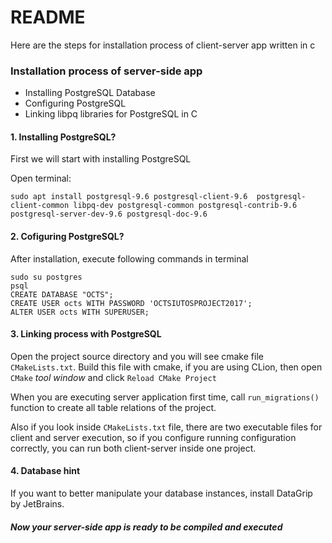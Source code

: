 # README #

Here are the steps for installation process of client-server app written in c

### Installation process of server-side app ###

* Installing PostgreSQL Database
* Configuring PostgreSQL
* Linking libpq libraries for PostgreSQL in C

#### 1. Installing PostgreSQL? ####

First we will start with installing PostgreSQL

Open terminal:

```
sudo apt install postgresql-9.6 postgresql-client-9.6  postgresql-client-common libpq-dev postgresql-common postgresql-contrib-9.6 postgresql-server-dev-9.6 postgresql-doc-9.6
```
#### 2. Cofiguring PostgreSQL? ####
After installation, execute following commands in terminal
```
sudo su postgres
psql
CREATE DATABASE "OCTS";
CREATE USER octs WITH PASSWORD 'OCTSIUTOSPROJECT2017';
ALTER USER octs WITH SUPERUSER;
```
#### 3. Linking process with PostgreSQL ####

Open the project source directory and you will see cmake file
`CMakeLists.txt`. Build this file with cmake, if you are using CLion, 
then open `CMake` _tool window_ and click `Reload CMake Project`

When you are executing server application first time, call `run_migrations()` function to create all table relations of the project.

Also if you look inside `CMakeLists.txt` file, there are two executable files for client and server execution, so if you configure running configuration correctly, you can run both client-server inside one project.
#### 4. Database hint ####

If you want to better manipulate your database instances, install DataGrip by JetBrains.

##### Now your server-side app is ready to be compiled and executed ####